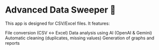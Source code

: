 # Advanced Data Sweeper 🧹
This app is designed for CSV/Excel files. It features:

File conversion (CSV ↔ Excel)
Data analysis using AI (OpenAI & Gemini)
Automatic cleaning (duplicates, missing values)
Generation of graphs and reports